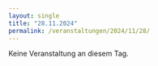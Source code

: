 ```yaml
---
layout: single
title: "28.11.2024"
permalink: /veranstaltungen/2024/11/28/
---
```


Keine Veranstaltung an diesem Tag.
